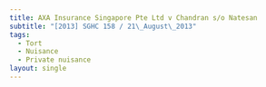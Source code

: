 ```yaml
---
title: AXA Insurance Singapore Pte Ltd v Chandran s/o Natesan
subtitle: "[2013] SGHC 158 / 21\_August\_2013"
tags:
  - Tort
  - Nuisance
  - Private nuisance
layout: single
---
```


